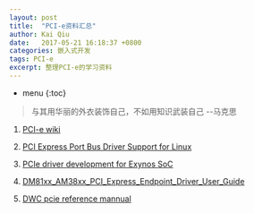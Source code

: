 ```yaml
---
layout: post
title:  "PCI-e资料汇总"
author: Kai Qiu
date:   2017-05-21 16:18:37 +0800
categories: 嵌入式开发
tags: PCI-e
excerpt: 整理PCI-e的学习资料
---
```


* menu
{:toc}

> 与其用华丽的外衣装饰自己，不如用知识武装自己 --马克思

1. [PCI-e wiki](https://zh.wikipedia.org/zh-sg/PCI_Express)

2. [PCI Express Port Bus Driver Support for Linux](http://caxapa.ru/thumbs/294559/ols2005v2-pages-9-18.pdf)

3. [PCIe driver development for Exynos SoC](http://events.linuxfoundation.org/sites/events/files/slides/klf2013_han_0.pdf)

4. [DM81xx_AM38xx_PCI_Express_Endpoint_Driver_User_Guide](http://processors.wiki.ti.com/index.php/DM81xx_AM38xx_PCI_Express_Endpoint_Driver_User_Guide)

5. [DWC pcie reference mannual](http://read.pudn.com/downloads153/ebook/670795/DWC_pcie_reference.pdf)
